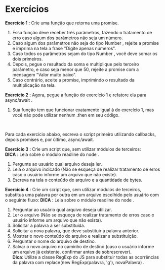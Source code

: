 # Exercícios

**Exercício 1** : Crie uma função que retorna uma promise.
1. Essa função deve receber três parâmetros, fazendo o tratamento de erro caso algum dos parâmetros não seja um número.
2. Caso algum dos parâmetros não seja do tipo Number , rejeite a promise e imprima na tela a frase "Digite apenas números".
3. Caso todos os parâmetros sejam do tipo Number , você deve somar os dois primeiros.
4. Depois, pegue o resultado da soma e multiplique pelo terceiro parâmetro, e caso seja menor que 50, rejeite a promise com a mensagem "Valor muito baixo".
5. Caso contrário, aceite a promise, imprimindo o resultado da multiplicação na tela.

**Exercício 2** : Agora, pegue a função do exercício 1 e refatore ela para async/await .
1. Sua função tem que funcionar exatamente igual à do exercício 1, mas você não pode utilizar nenhum .then em seu código.

<br>

Para cada exercício abaixo, escreva o script primeiro utilizando callbacks, depois promises e, por último, async/await.

**Exercício 3** : Crie um script que, sem utilizar módulos de terceiros:<br>
**DICA** : Leia sobre o módulo readline do node .
1. Pergunte ao usuário qual arquivo deseja ler.
2. Leia o arquivo indicado (Não se esqueça de realizar tratamento de erros caso o usuário informe um arquivo que não existe).
3. Escreva na tela o conteúdo do arquivo e a quantidade de bytes.

**Exercício 4** : Crie um script que, sem utilizar módulos de terceiros, substitua uma palavra por outra em um arquivo escolhido pelo usuário com o seguinte fluxo:
**DICA** : Leia sobre o módulo readline do node .
1. Perguntar ao usuário qual arquivo deseja utilizar.
2. Ler o arquivo (Não se esqueça de realizar tratamento de erros caso o usuário informe um arquivo que não exista).
3. Solicitar a palavra a ser substituída.
4. Solicitar a nova palavra, que deve substituir a palavra anterior.
5. Mostrar o novo conteúdo do arquivo e realizar a substituição.
6. Perguntar o nome do arquivo de destino.
7. Salvar o novo arquivo no caminho de destino (caso o usuário informe um arquivo já existente, confirmar antes de sobrescrever). <br>
**Dica**: Utilize a classe RegExp do JS para substituir todas as ocorrências da palavra com replace(new RegExp(palavra, 'g'), novaPalavra) .